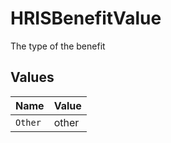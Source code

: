 # HRISBenefitValue

The type of the benefit


## Values

| Name    | Value   |
| ------- | ------- |
| `Other` | other   |